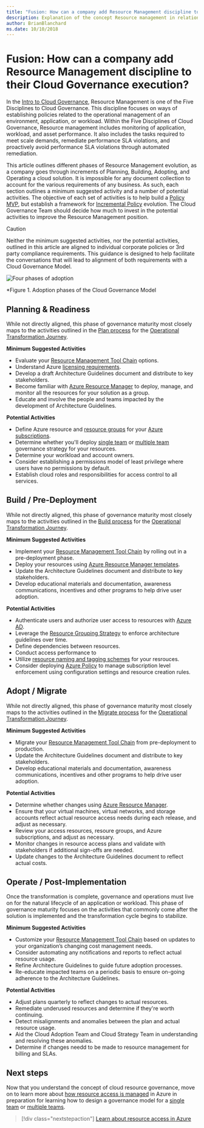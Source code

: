 ```yaml
---
title: "Fusion: How can a company add Resource Management discipline to their Cloud Governance execution?"
description: Explanation of the concept Resource management in relation to cloud governance
author: BrianBlanchard
ms.date: 10/10/2018
---
```


# Fusion: How can a company add Resource Management discipline to their Cloud Governance execution?

In the [Intro to Cloud Governance](../overview.md), Resource Management is one of the Five Disciplines to Cloud Governance. This discipline focuses on ways of establishing policies related to the operational management of an environment, application, or workload. Within the Five Disciplines of Cloud Governance, Resource management includes monitoring of application, workload, and asset performance. It also includes the tasks required to meet scale demands, remediate performance SLA violations, and proactively avoid performance SLA violations through automated remediation.

This article outlines different phases of Resource Management evolution, as a company goes through increments of Planning, Building, Adopting, and Operating a cloud solution. It is impossible for any document collection to account for the various requirements of any business. As such, each section outlines a minimum suggested activity and a number of potential activities. The objective of each set of activities is to help build a [Policy MVP](../policy-compliance/overview.md), but establish a framework for [Incremental Policy](../policy-compliance/overview.md) evolution. The Cloud Governance Team should decide how much to invest in the potential activities to improve the Resource Management position.

> [!CAUTION]
> Neither the minimum suggested activities, nor the potential activities, outlined in this article are aligned to individual corporate policies or 3rd party compliance requirements. This guidance is designed to help facilitate the conversations that will lead to alignment of both requirements with a Cloud Governance Model.

![Four phases of adoption](../../_images/adoptionphases.png)

*Figure 1. Adoption phases of the Cloud Governance Model

## Planning & Readiness

While not directly aligned, this phase of governance maturity most closely maps to the activities outlined in the [Plan process](../../transformation-journeys/operational-transformation/plan.md) for the [Operational Transformation Journey](../../transformation-journeys/operational-transformation/overview.md).

**Minimum Suggested Activities**

* Evaluate your [Resource Management Tool Chain](toolchain.md) options.
* Understand Azure [licensing requirements](https://azure.microsoft.com/en-us/pricing/purchase-options/enterprise-agreement).
* Develop a draft Architecture Guidelines document and distribute to key stakeholders.
* Become familiar with [Azure Resource Manager](https://docs.microsoft.com/en-us/azure/azure-resource-manager/resource-group-overview) to deploy, manage, and monitor all the resources for your solution as a group.
* Educate and involve the people and teams impacted by the development of Architecture Guidelines.

**Potential Activities**

* Define Azure resource and [resource groups](https://review.docs.microsoft.com/en-us/azure/architecture/cloud-adoption/governance/resource-management/azure-resource-access?branch=brian%2FCOMIntegration) for your [Azure subscriptions](https://review.docs.microsoft.com/en-us/azure/architecture/cloud-adoption/infrastructure/subscriptions/overview?branch=brian%2FCOMIntegration). 
* Determine whether you'll deploy [single team](https://review.docs.microsoft.com/en-us/azure/architecture/cloud-adoption/governance/resource-management/governance-single-team?branch=brian%2FCOMIntegration) or [multiple team](https://review.docs.microsoft.com/en-us/azure/architecture/cloud-adoption/governance/resource-management/governance-multiple-teams?branch=brian%2FCOMIntegration) governance strategy for your resources. 
* Determine your worlkload and account owners.
* Consider establishing a permissions model of least privilege where users have no permissions by default. 
* Establish cloud roles and responsibilities for access control to all services.

## Build / Pre-Deployment

While not directly aligned, this phase of governance maturity most closely maps to the activities outlined in the [Build process](../../transformation-journeys/operational-transformation/build.md) for the [Operational Transformation Journey](../../transformation-journeys/operational-transformation/overview.md).

**Minimum Suggested Activities**

* Implement your [Resource Management Tool Chain](toolchain.md) by rolling out in a pre-deployment phase.
* Deploy your resources using [Azure Resource Manager templates](https://docs.microsoft.com/en-us/azure/azure-resource-manager/resource-manager-quickstart-create-templates-use-the-portal). 
* Update the Architecture Guidelines document and distribute to key stakeholders.
* Develop educational materials and documentation, awareness communications, incentives and other programs to help drive user adoption.

**Potential Activities**
* Authenticate users and authorize user access to resources with [Azure AD](https://review.docs.microsoft.com/en-us/azure/active-directory).
* Leverage the [Resource Grouping Strategy](https://review.docs.microsoft.com/en-us/azure/architecture/cloud-adoption/infrastructure/resource-grouping/overview) to enforce architecture guidelines over time.
* Define dependencies between resources.
* Conduct access performance to 
* Utilize [resource naming and tagging schemes](https://review.docs.microsoft.com/en-us/azure/architecture/cloud-adoption/infrastructure/resource-tagging/overview?branch=brian%2FCOMIntegration) for your resrouces. 
* Consider deploying [Azure Policy](https://docs.microsoft.com/en-us/azure/governance/policy/overview) to manage subscription level enforcement using configuration settings and resource creation rules. 

## Adopt / Migrate

While not directly aligned, this phase of governance maturity most closely maps to the activities outlined in the [Migrate process](../../transformation-journeys/operational-transformation/migrate.md) for the [Operational Transformation Journey](../../transformation-journeys/operational-transformation/overview.md).

**Minimum Suggested Activities**

* Migrate your [Resource Management Tool Chain](toolchain.md) from pre-deployment to production.
* Update the Architecture Guidelines document and distribute to key stakeholders.
* Develop educational materials and documentation, awareness communications, incentives and other programs to help drive user adoption.

**Potential Activities**
* Determine whether changes using [Azure Resource Manager](https://docs.microsoft.com/en-us/azure/azure-resource-manager/resource-group-overview).
* Ensure that your virtual machines, virtual networks, and storage accounts reflect actual resource access needs during each release, and adjust as necessary.
* Review your access resources, resoure groups, and Azure subscriptions, and adjust as necessary.
* Monitor changes in resource access plans and validate with stakeholders if additional sign-offs are needed.
* Update changes to the Architecture Guidelines document to reflect actual costs.

## Operate / Post-Implementation

Once the transformation is complete, governance and operations must live on for the natural lifecycle of an  application or workload. This phase of governance maturity focuses on the activities that commonly come after the solution is implemented and the transformation cycle begins to stabilize.

**Minimum Suggested Activities**

* Customize your [Resource Management Tool Chain](toolchain.md) based on updates to your organization’s changing cost management needs.
* Consider automating any notifications and reports to reflect actual resource usage.
* Refine Architecture Guidelines to guide future adoption processes.
* Re-educate impacted teams on a periodic basis to ensure on-going adherence to the Architecture Guidelines.

**Potential Activities**

* Adjust plans quarterly to reflect changes to actual resources.
* Remediate underused resources and determine if they're worth continuing.
* Detect misalignments and anomalies between the plan and actual resource usage.
* Aid the Cloud Adoption Team and Cloud Strategy Team in understanding and resolving these anomalies. 
* Determine if changes needd to be made to resource management for billing and SLAs.

## Next steps

Now that you understand the concept of cloud resource governance, move on to learn more about [how resource access is managed](azure-resource-access.md) in Azure in preparation for learning how to design a governance model for a [single team](governance-single-team.md) or [multiple teams](governance-multiple-teams.md).

> [!div class="nextstepaction"]
> [Learn about resource access in Azure](azure-resource-access.md)
